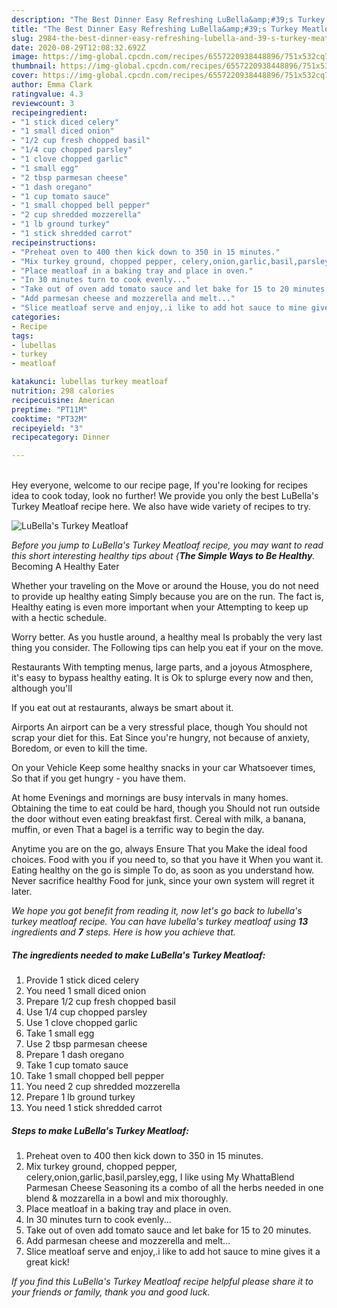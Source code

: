 ```yaml
---
description: "The Best Dinner Easy Refreshing LuBella&amp;#39;s Turkey Meatloaf"
title: "The Best Dinner Easy Refreshing LuBella&amp;#39;s Turkey Meatloaf"
slug: 2984-the-best-dinner-easy-refreshing-lubella-and-39-s-turkey-meatloaf
date: 2020-08-29T12:08:32.692Z
image: https://img-global.cpcdn.com/recipes/6557220938448896/751x532cq70/lubellas-turkey-meatloaf-recipe-main-photo.jpg
thumbnail: https://img-global.cpcdn.com/recipes/6557220938448896/751x532cq70/lubellas-turkey-meatloaf-recipe-main-photo.jpg
cover: https://img-global.cpcdn.com/recipes/6557220938448896/751x532cq70/lubellas-turkey-meatloaf-recipe-main-photo.jpg
author: Emma Clark
ratingvalue: 4.3
reviewcount: 3
recipeingredient:
- "1 stick diced celery"
- "1 small diced onion"
- "1/2 cup fresh chopped basil"
- "1/4 cup chopped parsley"
- "1 clove chopped garlic"
- "1 small egg"
- "2 tbsp parmesan cheese"
- "1 dash oregano"
- "1 cup tomato sauce"
- "1 small chopped bell pepper"
- "2 cup shredded mozzerella"
- "1 lb ground turkey"
- "1 stick shredded carrot"
recipeinstructions:
- "Preheat oven to 400 then kick down to 350 in 15 minutes."
- "Mix turkey ground, chopped pepper, celery,onion,garlic,basil,parsley,egg, I like using My WhattaBlend Parmesan Cheese Seasoning its a combo of all the herbs needed in one blend &amp; mozzarella in a bowl and mix thoroughly."
- "Place meatloaf in a baking tray and place in oven."
- "In 30 minutes turn to cook evenly..."
- "Take out of oven add tomato sauce and let bake for 15 to 20 minutes."
- "Add parmesan cheese and mozzerella and melt..."
- "Slice meatloaf serve and enjoy,.i like to add hot sauce to mine gives it a great kick!"
categories:
- Recipe
tags:
- lubellas
- turkey
- meatloaf

katakunci: lubellas turkey meatloaf 
nutrition: 298 calories
recipecuisine: American
preptime: "PT11M"
cooktime: "PT32M"
recipeyield: "3"
recipecategory: Dinner

---
```

<br>
Hey everyone, welcome to our recipe page, If you're looking for recipes idea to cook today, look no further! We provide you only the best LuBella&#39;s Turkey Meatloaf recipe here. We also have wide variety of recipes to try.
<br>


![LuBella&#39;s Turkey Meatloaf](https://img-global.cpcdn.com/recipes/6557220938448896/751x532cq70/lubellas-turkey-meatloaf-recipe-main-photo.jpg)

<i>Before you jump to LuBella&#39;s Turkey Meatloaf recipe, you may want to read this short interesting healthy tips about {<strong>The Simple Ways to Be Healthy</strong>.</i>
Becoming A Healthy Eater

Whether your traveling on the Move or around the
House, you do not need to provide up healthy eating
Simply because you are on the run. The fact is,
Healthy eating is even more important when your
Attempting to keep up with a hectic schedule.


Worry better. As you hustle around, a healthy meal
Is probably the very last thing you consider. The
Following tips can help you eat if your on the move.

Restaurants
With tempting menus, large parts, and a joyous 
Atmosphere, it's easy to bypass healthy eating. It is 
Ok to splurge every now and then, although you'll

If you eat out at restaurants, always be smart
about it.

Airports
An airport can be a very stressful place, though 
You should not scrap your diet for this. Eat
Since you're hungry, not because of anxiety,
Boredom, or even to kill the time.

On your Vehicle 
Keep some healthy snacks in your car Whatsoever times,
So that if you get hungry - you have them.

At home
Evenings and mornings are busy intervals in many homes.
Obtaining the time to eat could be hard, though you
Should not run outside the door without even eating breakfast
first. Cereal with milk, a banana, muffin, or even
That a bagel is a terrific way to begin the day.

Anytime you are on the go, always Ensure That you
Make the ideal food choices. 
Food with you if you need to, so that you have it
When you want it. Eating healthy on the go is simple 
To do, as soon as you understand how. Never sacrifice healthy
Food for junk, since your own system will regret it later.


<i>We hope you got benefit from reading it, now let's go back to lubella&#39;s turkey meatloaf recipe. You can have lubella&#39;s turkey meatloaf using <strong>13</strong> ingredients and <strong>7</strong> steps. Here is how you achieve that.
</i>

##### The ingredients needed to make LuBella&#39;s Turkey Meatloaf:

1. Provide 1 stick diced celery
1. You need 1 small diced onion
1. Prepare 1/2 cup fresh chopped basil
1. Use 1/4 cup chopped parsley
1. Use 1 clove chopped garlic
1. Take 1 small egg
1. Use 2 tbsp parmesan cheese
1. Prepare 1 dash oregano
1. Take 1 cup tomato sauce
1. Take 1 small chopped bell pepper
1. You need 2 cup shredded mozzerella
1. Prepare 1 lb ground turkey
1. You need 1 stick shredded carrot


##### Steps to make LuBella&#39;s Turkey Meatloaf:

1. Preheat oven to 400 then kick down to 350 in 15 minutes.
1. Mix turkey ground, chopped pepper, celery,onion,garlic,basil,parsley,egg, I like using My WhattaBlend Parmesan Cheese Seasoning its a combo of all the herbs needed in one blend &amp; mozzarella in a bowl and mix thoroughly.
1. Place meatloaf in a baking tray and place in oven.
1. In 30 minutes turn to cook evenly...
1. Take out of oven add tomato sauce and let bake for 15 to 20 minutes.
1. Add parmesan cheese and mozzerella and melt...
1. Slice meatloaf serve and enjoy,.i like to add hot sauce to mine gives it a great kick!




<i>If you find this LuBella&#39;s Turkey Meatloaf recipe helpful please share it to your friends or family, thank you and good luck.</i>
